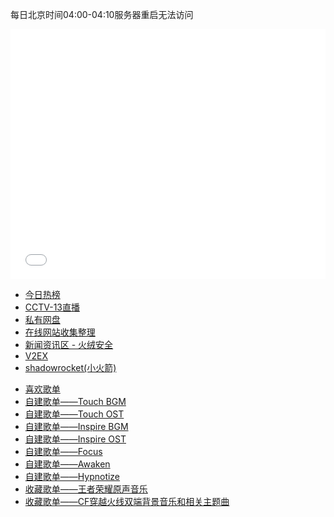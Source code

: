 <!-- wp:paragraph -->
<p>每日北京时间04:00-04:10服务器重启无法访问</p>
<!-- /wp:paragraph -->

<!-- wp:paragraph -->
<p><iframe width="100%" height="400" src="//player.bilibili.com/player.html?aid=545993993&amp;bvid=BV1Gq4y177xS&amp;cid=348473222&amp;page=1" scrolling="no" border="0" frameborder="no" framespacing="0" allowfullscreen="true"> </iframe></p>
<!-- /wp:paragraph -->

<!-- wp:list -->
<ul><li><a href="https://tophub.today/">今日热榜</a></li><li><a href="https://tv.cctv.com/live/cctv13/">CCTV-13直播</a></li><li><a href="http://me.sbb.zone:8989/">私有网盘</a></li><li><a href="https://github.com/taitailya/myFav/blob/main/README.md">在线网站收集整理</a></li><li><a href="https://bbs.huorong.cn/forum-54-1.html">新闻资讯区 - 火绒安全</a></li><li><a href="https://www.v2ex.com/">V2EX</a></li><li><a href="http://me.sbb.zone:8210/index.php/shadowrocket%e4%bf%97%e7%a7%b0%ef%bc%9a%e5%b0%8f%e7%81%ab%e7%ae%ad/">shadowrocket(小火箭)</a></li></ul>
<!-- /wp:list -->

<!-- wp:list -->
<ul><li><a href="https://y.qq.com/n/yqq/playlist/7009766279.html">喜欢歌单</a></li><li><a href="https://y.qq.com/n/yqq/playlist/7037394629.html">自建歌单——Touch BGM</a></li><li><a href="https://y.qq.com/n/yqq/playlist/7037436821.html">自建歌单——Touch OST</a></li><li><a href="https://y.qq.com/n/yqq/playlist/7037394296.html">自建歌单——Inspire BGM</a></li><li><a href="https://y.qq.com/n/yqq/playlist/7037436452.html">自建歌单——Inspire OST</a></li><li><a href="https://y.qq.com/n/yqq/playlist/7037399465.html">自建歌单——Focus</a></li><li><a href="https://y.qq.com/n/yqq/playlist/7037399196.html">自建歌单——Awaken</a></li><li><a href="https://y.qq.com/n/yqq/playlist/7037398983.html">自建歌单——Hypnotize</a></li><li><a href="https://y.qq.com/n/yqq/playlist/7255781412.html">收藏歌单——王者荣耀原声音乐</a></li><li><a href="https://y.qq.com/n/yqq/playlist/5223377417.html">收藏歌单——CF穿越火线双端背景音乐和相关主题曲</a></li></ul>
<!-- /wp:list -->
